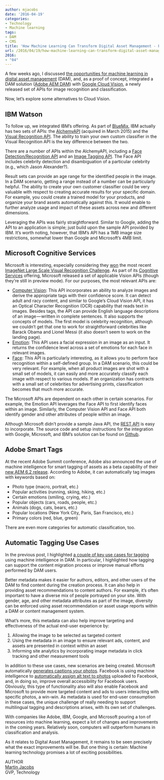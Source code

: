 ```yaml
---
author: mjacobs
date: '2016-04-19'
categories:
- Technology
- Machine learning
tags:
- DAM
- CMS
title: 'How Machine Learning Can Transform Digital Asset Management - Part II'
url: /2016/04/19/how-machine-learning-can-transform-digital-asset-management-ii
2016:
- "04"
---
```


A few weeks ago, I discussed [the opportunities for machine learning in digital asset management](https://www.linkedin.com/pulse/how-machine-learning-can-transform-digital-asset-martin-jacobs) (DAM), and, as a proof of concept, integrated a DAM solution ([Adobe AEM DAM](http://www.adobe.com/content/dam/Adobe/en/solutions/web-experience-management/pdfs/datasheet-aem-dam-ue.pdf)) with [Google Cloud Vision](https://cloud.google.com/vision/), a newly released set of APIs for image recognition and classification.

Now, let’s explore some alternatives to Cloud Vision.

IBM Watson
----------

To follow up, we integrated IBM’s offering. As part of [BlueMix](http://www.ibm.com/cloud-computing/bluemix/), IBM actually has two sets of APIs: the [AlchemyAPI](http://www.alchemyapi.com/) (acquired in March 2015) and the [Visual Recognition API](http://www.ibm.com/smarterplanet/us/en/ibmwatson/developercloud/visual-recognition.html). The ability to train your own custom classifier in the Visual Recognition API is the key difference between the two.

There are a number of APIs within the AlchemyAPI, including a [Face Detection/Recognition API](http://www.alchemyapi.com/products/alchemyvision/face-detection) and an [Image Tagging API](http://www.alchemyapi.com/products/alchemyvision/image-tagging). The Face API includes celebrity detection and disambiguation of a particular celebrity (e.g., which Jason Alexander?).

Result sets can provide an age range for the identified people in the image. In a DAM scenario, getting a range instead of a number can be particularly helpful. The ability to create your own customer classifier could be very valuable with respect to creating accurate results for your specific domain. For example, you could create a trained model for your products, and organize your brand assets automatically against this. It would enable to further analyze usage and impact of these assets across new and different dimensions.

Leveraging the APIs was fairly straightforward. Similar to Google, adding the API to an application is simple; just build upon the sample API provided by IBM. It’s worth noting, however, that IBM’s API has a 1MB image size restrictions, somewhat lower than Google and Microsoft’s 4MB limit.

Microsoft Cognitive Services
----------------------------

Microsoft is interesting, especially considering they [won](http://www.nytimes.com/2015/12/11/science/an-advance-in-artificial-intelligence-rivals-human-vision-abilities.html) the most recent [ImageNet Large Scale Visual Recognition Challenge](http://image-net.org/challenges/LSVRC/2015/index#news). As part of its [Cognitive Services](https://www.microsoft.com/cognitive-services/en-us/apis) offering, Microsoft released a set of applicable Vision APIs (though they’re still in preview mode). For our purposes, the most relevant APIs are:

- [Computer Vision](https://www.microsoft.com/cognitive-services/en-us/computer-vision-api): This API incorporates an ability to analyze images and derive the appropriate tags with their confidence score. It can detect adult and racy content, and similar to Google’s Cloud Vision API, it has an Optical Character Recognition (OCR) capability that reads text in images. Besides tags, the API can provide English language descriptions of an image — written in complete sentences. It also supports the concepts of models. The first model is celebrity recognition, although we couldn’t get that one to work for straightforward celebrities like Barack Obama and Lionel Messi (it also doesn’t seem to work on the landing page).
- [Emotion](https://www.microsoft.com/cognitive-services/en-us/emotion-api): This API uses a facial expression in an image as an input. It returns the confidence level across a set of emotions for each face in relevant images.
- [Face](https://www.microsoft.com/cognitive-services/en-us/face-api): This API is particularly interesting, as it allows you to perform face recognition within a self-defined group. In a DAM scenario, this could be very relevant. For example, when all product images are shot with a small set of models, it can easily and more accurately classify each image with respect to various models. If an organization has contracts with a small set of celebrities for advertising prints, classification becomes that much more accurate.

The Microsoft APIs are dependent on each other in certain scenarios. For example, the Emotion API leverages the Face API to first identify faces within an image. Similarly, the Computer Vision API and Face API both identify gender and other attributes of people within an image.

Although Microsoft didn’t provide a sample Java API, the [REST API](https://msdn.microsoft.com/en-us/library/office/dn659752.aspx) is easy to incorporate. The source code and setup instructions for the integration with Google, Microsoft, and IBM’s solution can be found on [Github](https://github.com/razorfish/autotagworkflow).

Adobe Smart Tags
----------------

At the recent Adobe Summit conference, Adobe also announced the use of machine intelligence for smart tagging of assets as a beta capability of their [new AEM 6.2 release](https://blogs.adobe.com/digitalmarketing/digital-marketing/adobe-experience-manager-6-2-new-features/). According to Adobe, it can automatically tag images with keywords based on:

- Photo type (macro, portrait, etc.)
- Popular activities (running, skiing, hiking, etc.)
- Certain emotions (smiling, crying, etc.)
- Popular objects (cars, roads, people, etc.)
- Animals (dogs, cats, bears, etc.)
- Popular locations (New York City, Paris, San Francisco, etc.)
- Primary colors (red, blue, green)

There are even more categories for automatic classification, too.

Automatic Tagging Use Cases
---------------------------

In the previous post, I highlighted [a couple of key use cases for tagging](https://www.linkedin.com/pulse/how-machine-learning-can-transform-digital-asset-martin-jacobs) using machine intelligence in DAM. In particular, I highlighted how tagging can support the content migration process or improve manual efforts performed by DAM users.

Better metadata makes it easier for authors, editors, and other users of the DAM to find content during the creation process. It can also help in providing asset recommendations to content authors. For example, it’s often important to have a diverse mix of people portrayed on your site. With gender, age, and other metadata attributes as part of the image, diversity can be enforced using asset recommendation or asset usage reports within a DAM or content management system.

What’s more, this metadata can also help improve targeting and effectiveness of the actual end-user experience by:

1. Allowing the image to be selected as targeted content
2. Using the metadata in an image to ensure relevant ads, content, and assets are presented in context within an asset
3. Informing site analytics by incorporating image metadata in click tracking and other measurement tools

In addition to these use cases, new scenarios are being created. Microsoft automatically [generates captions your photos](http://gizmodo.com/microsofts-new-ai-writes-captions-for-your-photos-and-i-1770907670). Facebook is using machine intelligence to [automatically assign alt text to photos](http://newsroom.fb.com/news/2016/04/using-artificial-intelligence-to-help-blind-people-see-facebook/) uploaded to Facebook, and, in doing so, improve overall accessibility for Facebook users. Obviously, this type of functionality also will also enable Facebook and Microsoft to provide more targeted content and ads to users interacting with specific photos, a win-win. As metadata is used for end-user consumption in these cases, the unique challenge of really needing to support multilingual tagging and descriptions arises, with its own set of challenges.

With companies like Adobe, IBM, Google, and Microsoft pouring a ton of resources into machine learning, expect a lot of changes and improvements in the coming years. Relatively soon, computers will outperform humans in classification and analysis.

As it relates to Digital Asset Management, it remains to be seen precisely what the exact improvements will be. But one thing is certain: Machine learning technology promises a lot of exciting possibilities.

<span class="author">AUTHOR</span>  
<a href="https://www.linkedin.com/in/martinjacobs1" class="author-name">Martin Jacobs</a>  
GVP, Technology
